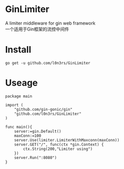 # GinLimiter

A limiter middleware for gin web framework <br>
一个适用于Gin框架的流控中间件


# Install
```
go get -u github.com/l0n3rs/GinLimiter
```

# Useage
```
package main

import (
	"github.com/gin-gonic/gin"
	"github.com/l0n3rs/GinLimiter"
)

func main(){
	server:=gin.Default()
	maxConn:=100
	server.Use(limiter.LimiterWithMaxconn(maxConn))
	server.GET("/", func(ctx *gin.Context) {
		ctx.String(200,"Limiter using")
	})
	server.Run(":8080")
}

```
